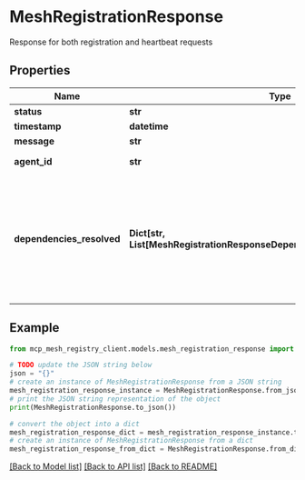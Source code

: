 # MeshRegistrationResponse

Response for both registration and heartbeat requests

## Properties

Name | Type | Description | Notes
------------ | ------------- | ------------- | -------------
**status** | **str** |  | 
**timestamp** | **datetime** |  | 
**message** | **str** |  | 
**agent_id** | **str** | Confirmed agent ID | 
**dependencies_resolved** | **Dict[str, List[MeshRegistrationResponseDependenciesResolvedValueInner]]** | Function name to array of resolved dependencies mapping. 🤖 AI NOTE: This enables immediate dependency injection setup.  | [optional] 

## Example

```python
from mcp_mesh_registry_client.models.mesh_registration_response import MeshRegistrationResponse

# TODO update the JSON string below
json = "{}"
# create an instance of MeshRegistrationResponse from a JSON string
mesh_registration_response_instance = MeshRegistrationResponse.from_json(json)
# print the JSON string representation of the object
print(MeshRegistrationResponse.to_json())

# convert the object into a dict
mesh_registration_response_dict = mesh_registration_response_instance.to_dict()
# create an instance of MeshRegistrationResponse from a dict
mesh_registration_response_from_dict = MeshRegistrationResponse.from_dict(mesh_registration_response_dict)
```
[[Back to Model list]](../README.md#documentation-for-models) [[Back to API list]](../README.md#documentation-for-api-endpoints) [[Back to README]](../README.md)


